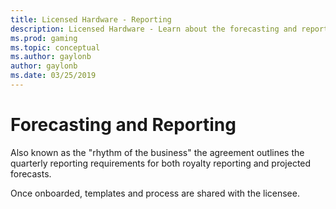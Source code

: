 ```yaml
---
title: Licensed Hardware - Reporting
description: Licensed Hardware - Learn about the forecasting and reporting process
ms.prod: gaming
ms.topic: conceptual
ms.author: gaylonb
author: gaylonb
ms.date: 03/25/2019
---
```


# Forecasting and Reporting

Also known as the "rhythm of the business" the agreement outlines the quarterly reporting requirements for both royalty reporting and projected forecasts.

Once onboarded, templates and process are shared with the licensee.


